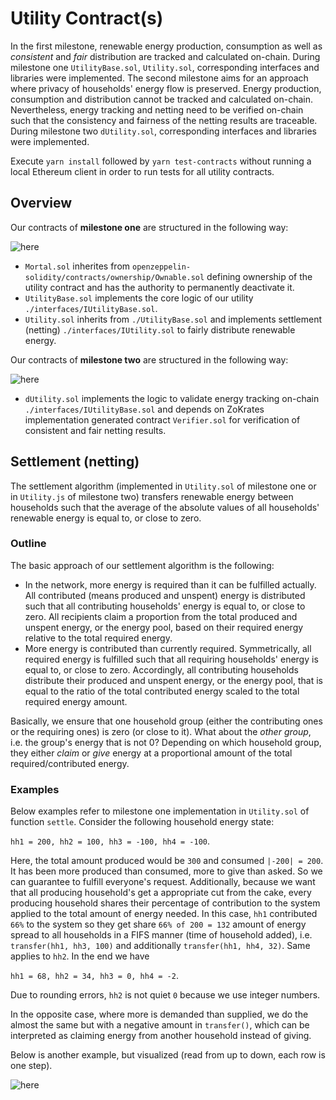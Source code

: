 # Utility Contract(s)

In the first milestone, renewable energy production, consumption as well as _consistent_ and _fair_ distribution are tracked and calculated on-chain. During milestone one `UtilityBase.sol`, `Utility.sol`, corresponding interfaces and libraries were implemented.
The second milestone aims for an approach where privacy of households' energy flow is preserved. Energy production, consumption and distribution cannot be tracked and calculated on-chain. Nevertheless, energy tracking and netting need to be verified on-chain such that the consistency and fairness of the netting results are traceable. During milestone two `dUtility.sol`, corresponding interfaces and libraries were implemented.

Execute `yarn install` followed by `yarn test-contracts` without running a local Ethereum client in order to run tests for all utility contracts.

## Overview

Our contracts of **milestone one** are structured in the following way:

![here](../documentation/StructureContractsMilestoneOne.png)

- `Mortal.sol` inherites from `openzeppelin-solidity/contracts/ownership/Ownable.sol` defining ownership of the utility contract and has the authority to permanently deactivate it.
- `UtilityBase.sol` implements the core logic of our utility `./interfaces/IUtilityBase.sol`.
- `Utility.sol` inherits from `./UtilityBase.sol` and implements settlement (netting) `./interfaces/IUtility.sol` to fairly distribute renewable energy.

Our contracts of **milestone two** are structured in the following way:

![here](../documentation/StructureContractsMilestoneTwo.png)

- `dUtility.sol` implements the logic to validate energy tracking on-chain `./interfaces/IUtilityBase.sol` and depends on ZoKrates implementation generated contract `Verifier.sol` for verification of consistent and fair netting results.

## Settlement (netting)

The settlement algorithm (implemented in `Utility.sol` of milestone one or in `Utility.js` of milestone two) transfers renewable energy between households such that the average of the absolute values of all households' renewable energy is equal to, or close to zero.

### Outline

The basic approach of our settlement algorithm is the following:

- In the network, more energy is required than it can be fulfilled actually. All contributed (means produced and unspent) energy is distributed such that all contributing households' energy is equal to, or close to zero. All recipients claim a proportion from the total produced and unspent energy, or the energy pool, based on their required energy relative to the total required energy.
- More energy is contributed than currently required. Symmetrically, all required energy is fulfilled such that all requiring households' energy is equal to, or close to zero. Accordingly, all contributing households distribute their produced and unspent energy, or the energy pool, that is equal to the ratio of the total contributed energy scaled to the total required energy amount.

Basically, we ensure that one household group (either the contributing ones or the requiring ones) is zero (or close to it). What about the _other group_, i.e. the group's energy that is not 0? Depending on which household group, they either _claim_ or _give_ energy at a proportional amount of the total required/contributed energy.

### Examples

Below examples refer to milestone one implementation in `Utility.sol` of function `settle`.
Consider the following household energy state:

`hh1 = 200, hh2 = 100, hh3 = -100, hh4 = -100`.

Here, the total amount produced would be `300` and consumed `|-200| = 200`. It has been more produced than consumed, more to give than asked. So we can guarantee to fulfill everyone's request. Additionally, because we want that all producing household's get a appropriate cut from the cake, every producing household shares their percentage of contribution to the system applied to the total amount of energy needed. In this case, `hh1` contributed `66%` to the system so they get share `66% of 200 = 132` amount of energy spread to all households in a FIFS manner (time of household added), i.e. `transfer(hh1, hh3, 100)` and additionally `transfer(hh1, hh4, 32)`. Same applies to `hh2`. In the end we have

`hh1 = 68, hh2 = 34, hh3 = 0, hh4 = -2`.

Due to rounding errors, `hh2` is not quiet `0` because we use integer numbers.

In the opposite case, where more is demanded than supplied, we do the almost the same but with a
negative amount in `transfer()`, which can be interpreted as claiming energy from another household instead of giving.

Below is another example, but visualized (read from up to down, each row is one step).

![here](../documentation/SettlementExampleMilestoneOne.png)
